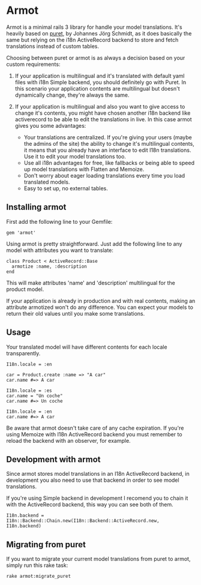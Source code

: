 Armot
=====

Armot is a minimal rails 3 library for handle your model translations. It's
heavily based on [puret](https://github.com/jo/puret), by Johannes Jörg
Schmidt, as it does basically the same but relying on the i18n ActiveRecord
backend to store and fetch translations instead of custom tables.

Choosing between puret or armot is as always a decision based on your custom
requirements:

1. If your application is multilingual and it's translated with default yaml
   files with i18n Simple backend, you should definitely go with Puret. In this
   scenario your application contents are multilingual but doesn't dynamically
   change, they're always the same.

2. If your application is multilingual and also you want to give access to
   change it's contents, you might have chosen another i18n backend like
   activerecord to be able to edit the translations in live. In this case
   armot gives you some advantages:

   - Your translations are centralized. If you're giving your users (maybe the
     admins of the site) the ability to change it's multilingual contents, it
     means that you already have an interface to edit I18n translations. Use it
     to edit your model translations too.
   - Use all i18n advantages for free, like fallbacks or being able to speed up model
     translations with Flatten and Memoize.
   - Don't worry about eager loading translations every time you load translated
     models.
   - Easy to set up, no external tables.


Installing armot
----------------

First add the following line to your Gemfile:

    gem 'armot'

Using armot is pretty straightforward. Just add the following line to any
model with attributes you want to translate:

    class Product < ActiveRecord::Base
      armotize :name, :description
    end

This will make attributes 'name' and 'description' multilingual for the
product model.

If your application is already in production and with real contents, making an
attribute armotized won't do any difference. You can expect your models to
return their old values until you make some translations.


Usage
-----

Your translated model will have different contents for each locale transparently.

    I18n.locale = :en

    car = Product.create :name => "A car"
    car.name #=> A car

    I18n.locale = :es
    car.name = "Un coche"
    car.name #=> Un coche

    I18n.locale = :en
    car.name #=> A car


Be aware that armot doesn't take care of any cache expiration. If you're using
Memoize with I18n ActiveRecord backend you must remember to reload the backend
with an observer, for example.


Development with armot
----------------------

Since armot stores model translations in an I18n ActiveRecord backend, in
development you also need to use that backend in order to see model
translations.

If you're using Simple backend in development I recomend you to chain it with
the ActiveRecord backend, this way you can see both of them.

    I18n.backend = I18n::Backend::Chain.new(I18n::Backend::ActiveRecord.new, I18n.backend)



Migrating from puret
--------------------

If you want to migrate your current model translations from puret to armot,
simply run this rake task:

    rake armot:migrate_puret


